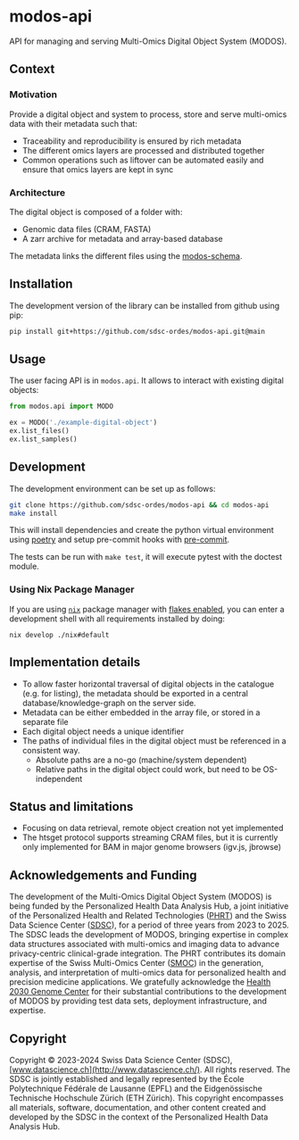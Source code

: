 # modos-api

API for managing and serving Multi-Omics Digital Object System (MODOS).

## Context

### Motivation

Provide a digital object and system to process, store and serve multi-omics data with their metadata such that:
* Traceability and reproducibility is ensured by rich metadata
* The different omics layers are processed and distributed together
* Common operations such as liftover can be automated easily and ensure that omics layers are kept in sync

### Architecture

The digital object is composed of a folder with:
* Genomic data files (CRAM, FASTA)
* A zarr archive for metadata and array-based database

The metadata links the different files using the [modos-schema](https://sdsc-ordes.github.io/modos-schema).

## Installation

The development version of the library can be installed from github using pip:

```sh
pip install git+https://github.com/sdsc-ordes/modos-api.git@main
```

## Usage

The user facing API is in `modos.api`. It allows to interact with existing digital objects:

```py
from modos.api import MODO

ex = MODO('./example-digital-object')
ex.list_files()
ex.list_samples()
```


## Development

The development environment can be set up as follows:

```sh
git clone https://github.com/sdsc-ordes/modos-api && cd modos-api
make install
```

This will install dependencies and create the python virtual environment using [poetry](https://python-poetry.org/) and setup pre-commit hooks with [pre-commit](https://pre-commit.com/).

The tests can be run with `make test`, it will execute pytest with the doctest module.

### Using Nix Package Manager

If you are using [`nix`](https://nixos.org/download) package manager with [flakes enabled](https://nixos.wiki/wiki/Flakes), 
you can enter a development shell with all requirements installed by doing:

```shell
nix develop ./nix#default
```

## Implementation details

* To allow faster horizontal traversal of digital objects in the catalogue (e.g. for listing), the metadata should be exported in a central database/knowledge-graph on the server side.
* Metadata can be either embedded in the array file, or stored in a separate file
* Each digital object needs a unique identifier
* The paths of individual files in the digital object must be referenced in a consistent way.
  + Absolute paths are a no-go (machine/system dependent)
  + Relative paths in the digital object could work, but need to be OS-independent


## Status and limitations

* Focusing on data retrieval, remote object creation not yet implemented
* The htsget protocol supports streaming CRAM files, but it is currently only implemented for BAM in major genome browsers (igv.js, jbrowse)

## Acknowledgements and Funding

The development of the Multi-Omics Digital Object System (MODOS) is being funded by the Personalized Health Data Analysis Hub, a joint initiative of the Personalized Health and Related Technologies ([PHRT](https://www.sfa-phrt.ch)) and the Swiss Data Science Center ([SDSC](https://datascience.ch)), for a period of three years from 2023 to 2025. The SDSC leads the development of MODOS, bringing expertise in complex data structures associated with multi-omics and imaging data to advance privacy-centric clinical-grade integration. The PHRT contributes its domain expertise of the Swiss Multi-Omics Center ([SMOC](http://smoc.ethz.ch)) in the generation, analysis, and interpretation of multi-omics data for personalized health and precision medicine applications.
We gratefully acknowledge the [Health 2030 Genome Center](https://www.health2030genome.ch/) for their substantial contributions to the development of MODOS by providing test data sets, deployment infrastructure, and expertise. 

## Copyright
Copyright © 2023-2024 Swiss Data Science Center (SDSC), [www.datascience.ch](http://www.datascience.ch/). All rights reserved. The SDSC is jointly established and legally represented by the École Polytechnique Fédérale de Lausanne (EPFL) and the Eidgenössische Technische Hochschule Zürich (ETH Zürich). This copyright encompasses all materials, software, documentation, and other content created and developed by the SDSC in the context of the Personalized Health Data Analysis Hub.
